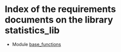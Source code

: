 # Index of the requirements documents on the library statistics_lib

* Module [base_functions](./RE001_base_functions.md)
